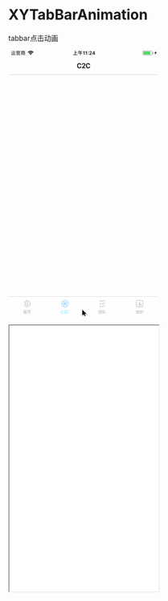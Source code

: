 # XYTabBarAnimation
tabbar点击动画

![](tabbaranimation.gif)
<iframe height=529 width=297 src="MyWeiboJingXuan.gif">
